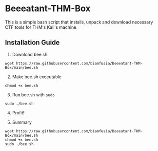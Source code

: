 # Beeeatant-THM-Box
This is a simple bash script that installs, unpack and download necessary CTF tools for THM's Kali's machine.

## Installation Guide
1. Download bee.sh
```
wget https://raw.githubusercontent.com/bianfusia/Beeeatant-THM-Box/main/bee.sh
```
2. Make bee.sh executable
```
chmod +x bee.sh
```
3. Run bee.sh with ```sudo```
```
sudo ./bee.sh
```
4. Profit!

5. Summary
```
wget https://raw.githubusercontent.com/bianfusia/Beeeatant-THM-Box/main/bee.sh
chmod +x bee.sh
sudo ./bee.sh
```
